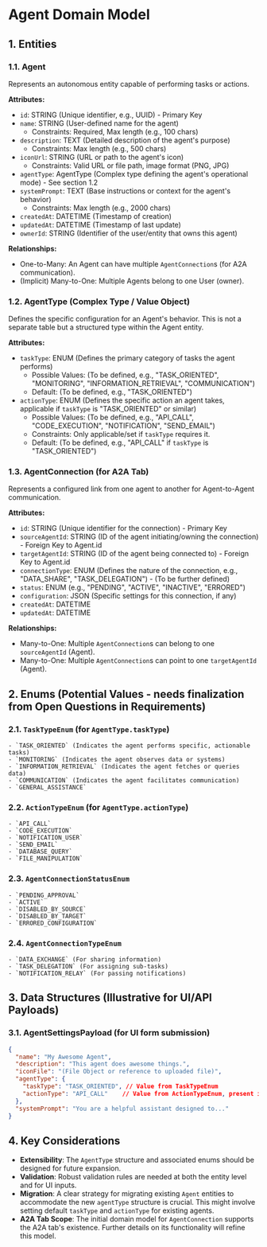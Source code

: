 # Agent Domain Model

## 1. Entities

### 1.1. Agent

Represents an autonomous entity capable of performing tasks or actions.

**Attributes:**

*   `id`: STRING (Unique identifier, e.g., UUID) - Primary Key
*   `name`: STRING (User-defined name for the agent)
    *   Constraints: Required, Max length (e.g., 100 chars)
*   `description`: TEXT (Detailed description of the agent's purpose)
    *   Constraints: Max length (e.g., 500 chars)
*   `iconUrl`: STRING (URL or path to the agent's icon)
    *   Constraints: Valid URL or file path, image format (PNG, JPG)
*   `agentType`: AgentType (Complex type defining the agent's operational mode) - See section 1.2
*   `systemPrompt`: TEXT (Base instructions or context for the agent's behavior)
    *   Constraints: Max length (e.g., 2000 chars)
*   `createdAt`: DATETIME (Timestamp of creation)
*   `updatedAt`: DATETIME (Timestamp of last update)
*   `ownerId`: STRING (Identifier of the user/entity that owns this agent)

**Relationships:**

*   One-to-Many: An Agent can have multiple `AgentConnection`s (for A2A communication).
*   (Implicit) Many-to-One: Multiple Agents belong to one User (owner).

### 1.2. AgentType (Complex Type / Value Object)

Defines the specific configuration for an Agent's behavior. This is not a separate table but a structured type within the Agent entity.

**Attributes:**

*   `taskType`: ENUM (Defines the primary category of tasks the agent performs)
    *   Possible Values: (To be defined, e.g., "TASK_ORIENTED", "MONITORING", "INFORMATION_RETRIEVAL", "COMMUNICATION")
    *   Default: (To be defined, e.g., "TASK_ORIENTED")
*   `actionType`: ENUM (Defines the specific action an agent takes, applicable if `taskType` is "TASK_ORIENTED" or similar)
    *   Possible Values: (To be defined, e.g., "API_CALL", "CODE_EXECUTION", "NOTIFICATION", "SEND_EMAIL")
    *   Constraints: Only applicable/set if `taskType` requires it.
    *   Default: (To be defined, e.g., "API_CALL" if `taskType` is "TASK_ORIENTED")

### 1.3. AgentConnection (for A2A Tab)

Represents a configured link from one agent to another for Agent-to-Agent communication.

**Attributes:**

*   `id`: STRING (Unique identifier for the connection) - Primary Key
*   `sourceAgentId`: STRING (ID of the agent initiating/owning the connection) - Foreign Key to Agent.id
*   `targetAgentId`: STRING (ID of the agent being connected to) - Foreign Key to Agent.id
*   `connectionType`: ENUM (Defines the nature of the connection, e.g., "DATA_SHARE", "TASK_DELEGATION") - (To be further defined)
*   `status`: ENUM (e.g., "PENDING", "ACTIVE", "INACTIVE", "ERRORED")
*   `configuration`: JSON (Specific settings for this connection, if any)
*   `createdAt`: DATETIME
*   `updatedAt`: DATETIME

**Relationships:**

*   Many-to-One: Multiple `AgentConnection`s can belong to one `sourceAgentId` (Agent).
*   Many-to-One: Multiple `AgentConnection`s can point to one `targetAgentId` (Agent).


## 2. Enums (Potential Values - needs finalization from Open Questions in Requirements)

### 2.1. `TaskTypeEnum` (for `AgentType.taskType`)
    - `TASK_ORIENTED` (Indicates the agent performs specific, actionable tasks)
    - `MONITORING` (Indicates the agent observes data or systems)
    - `INFORMATION_RETRIEVAL` (Indicates the agent fetches or queries data)
    - `COMMUNICATION` (Indicates the agent facilitates communication)
    - `GENERAL_ASSISTANCE`

### 2.2. `ActionTypeEnum` (for `AgentType.actionType`)
    - `API_CALL`
    - `CODE_EXECUTION`
    - `NOTIFICATION_USER`
    - `SEND_EMAIL`
    - `DATABASE_QUERY`
    - `FILE_MANIPULATION`

### 2.3. `AgentConnectionStatusEnum`
    - `PENDING_APPROVAL`
    - `ACTIVE`
    - `DISABLED_BY_SOURCE`
    - `DISABLED_BY_TARGET`
    - `ERRORED_CONFIGURATION`

### 2.4. `AgentConnectionTypeEnum`
    - `DATA_EXCHANGE` (For sharing information)
    - `TASK_DELEGATION` (For assigning sub-tasks)
    - `NOTIFICATION_RELAY` (For passing notifications)

## 3. Data Structures (Illustrative for UI/API Payloads)

### 3.1. AgentSettingsPayload (for UI form submission)

```json
{
  "name": "My Awesome Agent",
  "description": "This agent does awesome things.",
  "iconFile": "(File Object or reference to uploaded file)",
  "agentType": {
    "taskType": "TASK_ORIENTED", // Value from TaskTypeEnum
    "actionType": "API_CALL"    // Value from ActionTypeEnum, present if taskType requires
  },
  "systemPrompt": "You are a helpful assistant designed to..."
}
```

## 4. Key Considerations

*   **Extensibility**: The `AgentType` structure and associated enums should be designed for future expansion.
*   **Validation**: Robust validation rules are needed at both the entity level and for UI inputs.
*   **Migration**: A clear strategy for migrating existing `Agent` entities to accommodate the new `agentType` structure is crucial. This might involve setting default `taskType` and `actionType` for existing agents.
*   **A2A Tab Scope**: The initial domain model for `AgentConnection` supports the A2A tab's existence. Further details on its functionality will refine this model.